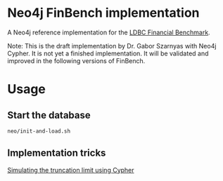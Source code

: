 # Neo4j FinBench implementation

A Neo4j reference implementation for the [LDBC Financial Benchmark](https://ldbcouncil.org/benchmarks/finbench/).

Note: This is the draft implementation by Dr. Gabor Szarnyas with Neo4j Cypher. It is not yet a finished implementation.
It will be validated and improved in the following versions of FinBench.

# Usage

## Start the database

```bash
neo/init-and-load.sh
```

## Implementation tricks

[Simulating the truncation limit using Cypher](truncation-limit-simulation-cypher-example.md)
